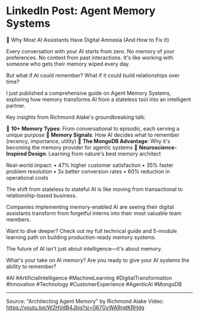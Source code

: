 # LinkedIn Post: Agent Memory Systems

🧠 Why Most AI Assistants Have Digital Amnesia (And How to Fix It)

Every conversation with your AI starts from zero. No memory of your preferences. No context from past interactions. It's like working with someone who gets their memory wiped every day.

But what if AI could remember? What if it could build relationships over time?

I just published a comprehensive guide on Agent Memory Systems, exploring how memory transforms AI from a stateless tool into an intelligent partner.

Key insights from Richmond Alake's groundbreaking talk:

🔹 **10+ Memory Types**: From conversational to episodic, each serving a unique purpose
🔹 **Memory Signals**: How AI decides what to remember (recency, importance, utility)
🔹 **The MongoDB Advantage**: Why it's becoming the memory provider for agentic systems
🔹 **Neuroscience-Inspired Design**: Learning from nature's best memory architect

Real-world impact:
• 47% higher customer satisfaction
• 35% faster problem resolution
• 3x better conversion rates
• 60% reduction in operational costs

The shift from stateless to stateful AI is like moving from transactional to relationship-based business.

Companies implementing memory-enabled AI are seeing their digital assistants transform from forgetful interns into their most valuable team members.

Want to dive deeper? Check out my full technical guide and 5-module learning path on building production-ready memory systems.

The future of AI isn't just about intelligence—it's about memory.

What's your take on AI memory? Are you ready to give your AI systems the ability to remember?

#AI #ArtificialIntelligence #MachineLearning #DigitalTransformation #Innovation #Technology #CustomerExperience #AgenticAI #MongoDB

---

Source: "Architecting Agent Memory" by Richmond Alake
Video: https://youtu.be/W2HVdB4Jbjs?si=067GvWARrqtKRHdg